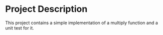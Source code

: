 # Project Description

This project contains a simple implementation of a multiply function and a unit test for it.